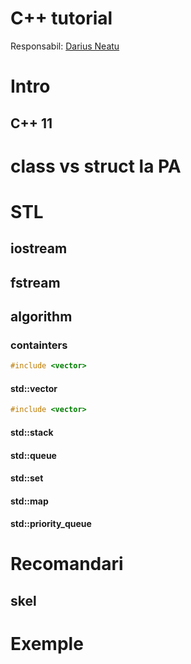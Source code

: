 # C++ tutorial
Responsabil: [Darius Neatu](neatudarius@gmail.com)

# Intro
## C++ 11

# class vs struct la PA
 
# STL

## iostream

## fstream

## algorithm

### containters
``` cpp
#include <vector>
```


#### std::vector
``` cpp
#include <vector>
```

#### std::stack


#### std::queue
#### std::set
#### std::map
#### std::priority_queue

# Recomandari
## skel

# Exemple
<!--stackedit_data:
eyJoaXN0b3J5IjpbLTE5NjUyMjYwMjldfQ==
-->